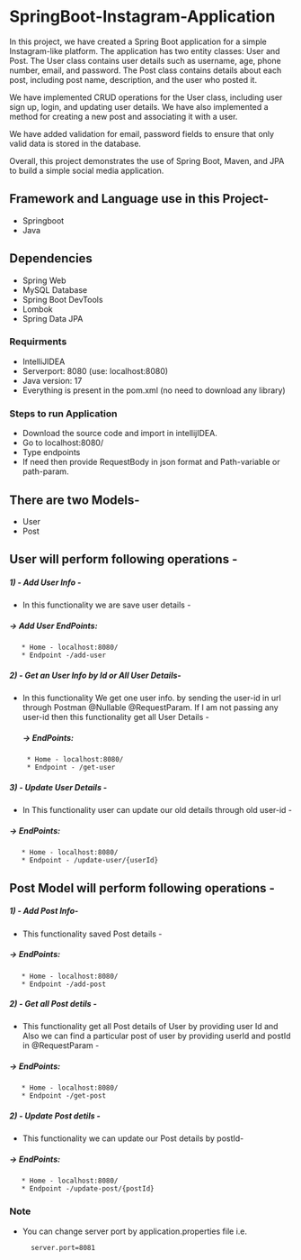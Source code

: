 # SpringBoot-Instagram-Application
 In this project, we have created a Spring Boot application for a simple Instagram-like platform. The application has two entity classes: User and Post. The User class contains user details such as username, age, phone number, email, and password. The Post class contains details about each post, including post name, description, and the user who posted it.

We have implemented CRUD operations for the User class, including user sign up, login, and updating user details. We have also implemented a method for creating a new post and associating it with a user.

We have added validation for email, password fields to ensure that only valid data is stored in the database.

Overall, this project demonstrates the use of Spring Boot, Maven, and JPA to build a simple social media application.
##  Framework and Language use in this Project-
 *  Springboot
 *  Java
##  Dependencies
 *  Spring Web
 *  MySQL Database
 *  Spring Boot DevTools
 *  Lombok 
 *  Spring Data JPA
 
### Requirments
 * IntelliJIDEA
 * Serverport: 8080 (use: localhost:8080)
 * Java version: 17
 * Everything is present in the pom.xml (no need to download any library)
### Steps to run Application
 * Download the source code and import in intellijIDEA.
 * Go to localhost:8080/
 * Type endpoints 
 * If need then provide RequestBody in json format and Path-variable or path-param.
 ## There are two Models-
 * User
 * Post
## User will perform following operations - 
 ##### 1) - Add User Info -
* In this functionality we are save user details - 
 ##### -> Add User EndPoints:
       * Home - localhost:8080/
       * Endpoint -/add-user

 
 ##### 2) - Get an User Info by Id  or All User Details-
* In this functionality We get one user info. by sending the user-id in url through Postman @Nullable @RequestParam. If I am not passing any user-id then this functionality get all User Details - 
  ##### -> EndPoints:
       * Home - localhost:8080/
       * Endpoint - /get-user
 
 
 ##### 3) - Update User Details -
* In This functionality user can update our old details through old user-id - 
 ##### -> EndPoints:
       * Home - localhost:8080/
       * Endpoint - /update-user/{userId}
 
 ## Post Model will perform following operations - 
 ##### 1) - Add Post Info-
* This functionality saved  Post details - 
 ##### -> EndPoints:
       * Home - localhost:8080/
       * Endpoint -/add-post
 
 

 ##### 2) - Get all Post detils -
 * This functionality get all Post details of User by providing user Id and Also we can find a particular post of user by providing userId and  postId in @RequestParam -
 ##### -> EndPoints:
       * Home - localhost:8080/
       * Endpoint -/get-post
 


##### 2) - Update Post detils -
 * This functionality we can update our Post details by postId-
 ##### -> EndPoints:
       * Home - localhost:8080/
       * Endpoint -/update-post/{postId}


### Note
* You can change server port by application.properties file i.e.

        server.port=8081
